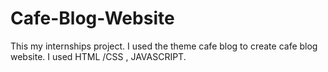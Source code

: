 # Cafe-Blog-Website
This my internships project. I used the theme cafe blog to create cafe blog website. I used HTML /CSS , JAVASCRIPT. 
